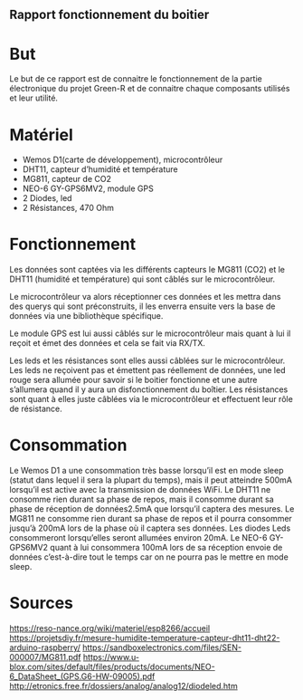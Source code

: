 ## Rapport fonctionnement du boitier

# But 
Le but de ce rapport est de connaitre le fonctionnement de la partie électronique du projet Green-R et de connaitre chaque composants utilisés et leur utilité. 
# Matériel 
-	Wemos D1(carte de développement), microcontrôleur 
-	DHT11, capteur d’humidité et température
-	MG811, capteur de CO2
-	NEO-6 GY-GPS6MV2, module GPS
-	2 Diodes, led
-	2 Résistances, 470 Ohm
# Fonctionnement
Les données sont captées via les différents capteurs le MG811 (CO2) et le DHT11 (humidité et température) qui sont câblés sur le microcontrôleur. 

Le microcontrôleur va alors réceptionner ces données et les mettra dans des querys qui sont préconstruits, il les enverra ensuite vers la base de données via une bibliothèque spécifique. 

Le module GPS est lui aussi câblés sur le microcontrôleur mais quant à lui il reçoit et émet des données et cela se fait via RX/TX. 

Les leds et les résistances sont elles aussi câblées sur le microcontrôleur. Les leds ne reçoivent pas et émettent pas réellement de données, une led rouge sera allumée pour savoir si le boitier fonctionne et une autre s’allumera quand il y aura un disfonctionnement du boîtier. Les résistances sont quant à elles juste câblées via le microcontrôleur et effectuent leur rôle de résistance. 
# Consommation 

Le Wemos D1 a une consommation très basse lorsqu’il est en mode sleep (statut dans lequel il sera la plupart du temps), mais il peut atteindre 500mA lorsqu’il est active avec la transmission de données WiFi. 
Le DHT11 ne consomme rien durant sa phase de repos, mais il consomme durant sa phase de réception de données2.5mA que lorsqu’il captera des mesures. 
Le MG811 ne consomme rien durant sa phase de repos et il pourra consommer jusqu’à 200mA lors de la phase où il captera ses données.
Les diodes Leds consommeront lorsqu’elles seront allumées environ 20mA.
Le NEO-6 GY-GPS6MV2 quant à lui consommera 100mA lors de sa réception envoie de données c’est-à-dire tout le temps car on ne pourra pas le mettre en mode sleep.


# Sources
https://reso-nance.org/wiki/materiel/esp8266/accueil
https://projetsdiy.fr/mesure-humidite-temperature-capteur-dht11-dht22-arduino-raspberry/
https://sandboxelectronics.com/files/SEN-000007/MG811.pdf
https://www.u-blox.com/sites/default/files/products/documents/NEO-6_DataSheet_(GPS.G6-HW-09005).pdf
http://etronics.free.fr/dossiers/analog/analog12/diodeled.htm

